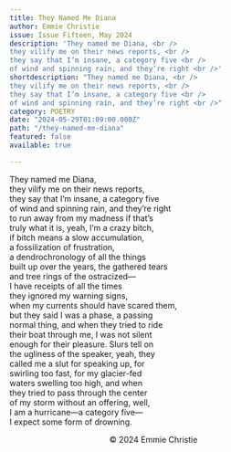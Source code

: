 ```yaml
---
title: They Named Me Diana
author: Emmie Christie
issue: Issue Fifteen, May 2024
description: 'They named me Diana, <br />
they vilify me on their news reports, <br /> 
they say that I’m insane, a category five <br />
of wind and spinning rain, and they’re right <br />'
shortdescription: "They named me Diana, <br />
they vilify me on their news reports, <br /> 
they say that I’m insane, a category five <br />
of wind and spinning rain, and they’re right <br />"
category: POETRY
date: "2024-05-29T01:09:00.000Z"
path: "/they-named-me-diana"
featured: false
available: true

---
```


They named me Diana,<br />
they vilify me on their news reports, <br />
they say that I’m insane, a category five<br />
of wind and spinning rain, and they’re right<br />
to run away from my madness if that’s <br />
truly what it is, yeah, I’m a crazy bitch,<br />
if bitch means a slow accumulation,<br />
a fossilization of frustration, <br />
a dendrochronology of all the things<br />
built up over the years, the gathered tears<br /> 
and tree rings of the ostracized—<br />
I have receipts of all the times <br />
they ignored my warning signs,<br />
when my currents should have scared them,<br />
but they said I was a phase, a passing <br />
normal thing, and when they tried to ride <br />
their boat through me, I was not silent <br />
enough for their pleasure. Slurs tell on <br />
the ugliness of the speaker, yeah, they <br />
called me a slut for speaking up, for <br />
swirling too fast, for my glacier-fed <br />
waters swelling too high, and when<br /> 
they tried to pass through the center<br /> 
of my storm without an offering, well,<br />
I am a hurricane—a category five—<br />
I expect some form of drowning. <br />


<p style="text-align: center;">© 2024 Emmie Christie </p>

